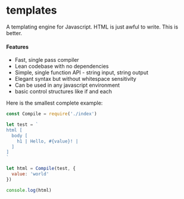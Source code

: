 # templates

A templating engine for Javascript. HTML is just awful to write. This is better.
#### Features
- Fast, single pass compiler
- Lean codebase with no dependencies
- Simple, single function API - string input, string output
- Elegant syntax but without whitespace sensitivity
- Can be used in any javascript environment
- basic control structures like if and each

Here is the smallest complete example:

```javascript
const Compile = require('./index')

let test = `
html [
  body [
    h1 | Hello, #{value}! |
  ]
]
`

let html = Compile(test, {
  value: 'world'
})

console.log(html)
```

